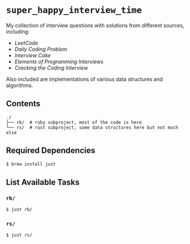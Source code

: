 # `super_happy_interview_time`

My collection of interview questions with solutions from different sources, including:

- *LeetCode*
- *Daily Coding Problem*
- *Interview Cake*
- *Elements of Programming Interviews*
- *Cracking the Coding Interview*

Also included are implementations of various data structures and algorithms.

## Contents

```
./
├── rb/  # ruby subproject, most of the code is here
└── rs/  # rust subproject, some data structures here but not much else
```

## Required Dependencies

```sh
$ brew install just
```

## List Available Tasks

### `rb/`

```sh
$ just rb/
```

### `rs/`

```sh
$ just rs/
```

